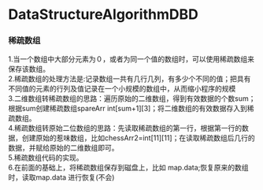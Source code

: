 # DataStructureAlgorithmDBD
### 稀疏数组
1.当一个数组中大部分元素为０，或者为同一个值的数组时，可以使用稀疏数组来保存该数组。<br>
2.稀疏数组的处理方法是:记录数组一共有几行几列，有多少个不同的值；把具有不同值的元素的行列及值记录在一个小规模的数组中，从而缩小程序的规模<br>
3.二维数组转稀疏数组的思路：遍历原始的二维数组，得到有效数据的个数sum；根据sum创建稀疏数组spareArr int[sum+1][3]；将二维数组的有效数据存入到稀疏数组。<br>
4.稀疏数组转原始二位数组的思路：先读取稀疏数组的第一行，根据第一行的数据，创建原始的惹味数组，比如chessArr2=int[11][11]；在读取稀疏数组后几行的数据，并赋给原始的二维数组即可。<br>
5.稀疏数组代码的实现。<br>
6.在前面的基础上，将稀疏数组保存到磁盘上，比如 map.data;恢复原来的数组时，读取map.data 进行恢复(不会)

